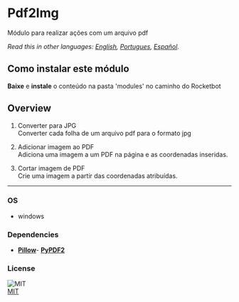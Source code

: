 # Pdf2Img
  
Módulo para realizar ações com um arquivo pdf

*Read this in other languages: [English](README.md), [Portugues](README.pr.md), [Español](README.es.md).*

## Como instalar este módulo
  
__Baixe__ e __instale__ o conteúdo na pasta 'modules' no caminho do Rocketbot  



## Overview


1. Converter para JPG  
Converter cada folha de um arquivo pdf para o formato jpg

2. Adicionar imagem ao PDF  
Adiciona uma imagem a um PDF na página e as coordenadas inseridas.

3. Cortar imagem de PDF  
Crie uma imagem a partir das coordenadas atribuídas.  




----
### OS

- windows

### Dependencies
- [**Pillow**](https://pypi.org/project/Pillow/)- [**PyPDF2**](https://pypi.org/project/PyPDF2/)
### License
  
![MIT](https://camo.githubusercontent.com/107590fac8cbd65071396bb4d04040f76cde5bde/687474703a2f2f696d672e736869656c64732e696f2f3a6c6963656e73652d6d69742d626c75652e7376673f7374796c653d666c61742d737175617265)  
[MIT](http://opensource.org/licenses/mit-license.ph)